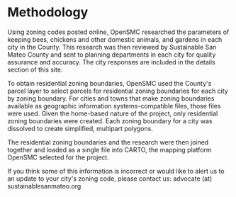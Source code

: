 # Methodology

Using zoning codes posted online, OpenSMC researched the parameters of keeping bees, chickens and other domestic animals, and gardens in each city in the County. This research was then reviewed by Sustainable San Mateo County and sent to planning departments in each city for quality assurance and accuracy. The city responses are included in the details section of this site.

To obtain residential zoning boundaries, OpenSMC used the County's parcel layer to select parcels for residential zoning boundaries for each city by zoning boundary. For cities and towns that make zoning boundaries available as geographic information systems-compatible files, those files were used. Given the home-based nature of the project, only residential zoning boundaries were created. Each zoning boundary for a city was dissolved to create simplified, multipart polygons.

The residential zoning boundaries and the research were then joined together and loaded as a single file into CARTO, the mapping platform OpenSMC selected for the project.

If you think some of this information is incorrect or would like to alert us to an update to your city's zoning code, please contact us: advocate (at) sustainablesanmateo.org
